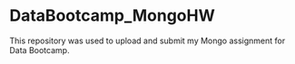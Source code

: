 # DataBootcamp_MongoHW
This repository was used to upload and submit my Mongo assignment for Data Bootcamp.
